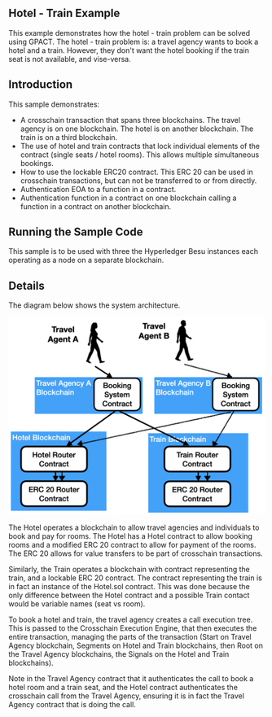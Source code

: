 Hotel - Train Example
----------------
This example demonstrates how the hotel - train problem can be solved
using GPACT. The hotel - train problem is: a travel agency wants to 
book a hotel and a train. However, they don't want the hotel booking
if the train seat is not available, and vise-versa.


## Introduction
This sample demonstrates:
* A crosschain transaction that spans three blockchains. The travel
agency is on one blockchain. The hotel is on another blockchain. The
train is on a third blockchain.  
* The use of hotel and train contracts that lock individual 
  elements of the contract (single seats / hotel rooms). This 
  allows multiple simultaneous bookings.
* How to use the lockable ERC20 contract. This ERC 20 can be used
  in crosschain transactions, but can not be transferred to or from
  directly.
* Authentication EOA to a function in a contract.
* Authentication function in a contract on one blockchain calling a
  function in a contract on another blockchain.


## Running the Sample Code

This sample is to be used with three the Hyperledger Besu instances
each operating as a node on a separate blockchain. 

## Details

The diagram below shows the system architecture.

![Architecture Diagram](examples/gpact/hotel-train/architecture.png)

The Hotel operates a blockchain to allow travel agencies and individuals 
to book and pay for rooms. The Hotel has a Hotel contract to allow booking 
rooms and a modified ERC 20 contract to allow for payment of the rooms.
The ERC 20 allows for value transfers to be part of crosschain transactions. 

Similarly, the Train operates a blockchain with contract representing 
the train, and a lockable ERC 20 contract. The contract representing
the train is in fact an instance of the Hotel.sol contract. This was done because the 
only difference between the Hotel contract and a possible Train contact would be variable 
names (seat vs room). 

To book a hotel and train, the travel agency creates a call execution tree. This is 
passed to the Crosschain Execution Engine, that then executes the entire transaction,
managing the parts of the transaction (Start on Travel Agency blockchain, Segments
on Hotel and Train blockchains, then Root on the Travel Agency blockchains, the Signals
on the Hotel and Train blockchains).

Note in the Travel Agency contract that it authenticates the call to book a hotel room
and a train seat, and the Hotel contract authenticates the crosschain call from the 
Travel Agency, ensuring it is in fact the Travel Agency contract that is doing the call. 